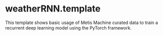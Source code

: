 # weatherRNN.template
This template shows basic usage of Metis Machine curated data to train a recurrent deep learning model using the PyTorch framework. 
